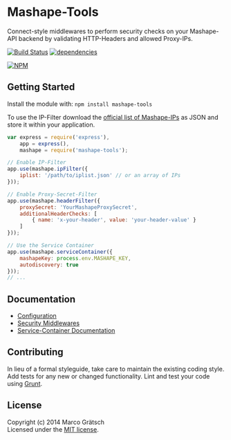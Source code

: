 # Mashape-Tools

Connect-style middlewares to perform security checks on your Mashape-API backend by validating HTTP-Headers and allowed Proxy-IPs.

[![Build Status](https://secure.travis-ci.org/magdev/node-mashape-tools.png?branch=master)](http://travis-ci.org/magdev/node-mashape-tools)
[![dependencies](https://david-dm.org/magdev/node-mashape-tools.png)](https://david-dm.org/magdev/node-mashape-tools)

[![NPM](https://nodei.co/npm/mashape-tools.png?downloads=true)](https://nodei.co/npm/mashape-tools/)


## Getting Started

Install the module with: `npm install mashape-tools`

To use the IP-Filter download the [official list of Mashape-IPs](https://www.mashape.com/docs/firewall) as JSON and store it within your application.

```js
var express = require('express'),
    app = express(),
    mashape = require('mashape-tools');

// Enable IP-Filter
app.use(mashape.ipFilter({
    iplist: '/path/to/iplist.json' // or an array of IPs
}));

// Enable Proxy-Secret-Filter
app.use(mashape.headerFilter({
    proxySecret: 'YourMashapeProxySecret',
    additionalHeaderChecks: [
        { name: 'x-your-header', value: 'your-header-value' }
    ]
}));

// Use the Service Container
app.use(mashape.serviceContainer({
    mashapeKey: process.env.MASHAPE_KEY,
    autodiscovery: true
}));
// ...
```


## Documentation

  * [Configuration](docs/configuration.md)
  * [Security Middlewares](docs/security-middlewares.md)
  * [Service-Container Documentation](docs/service-container.md)


## Contributing

In lieu of a formal styleguide, take care to maintain the existing coding style. Add tests for any new or changed functionality. Lint and test your code using [Grunt](http://gruntjs.com).


## License

Copyright (c) 2014 Marco Grätsch  
Licensed under the [MIT license](LICENSE.md).

